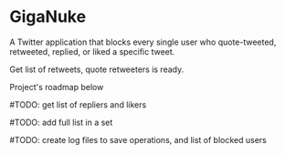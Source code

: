 # GigaNuke
A Twitter application that blocks every single user who quote-tweeted, retweeted, replied, or liked a specific tweet.

Get list of retweets, quote retweeters is ready.

Project's roadmap below

#TODO: get list of repliers and likers

#TODO: add full list in a set

#TODO: create log files to save operations, and list of blocked users
